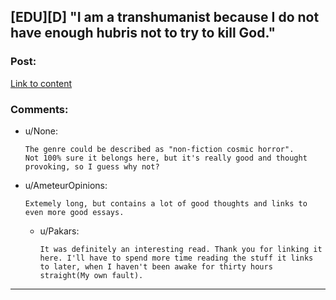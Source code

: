 ## [EDU][D] "I am a transhumanist because I do not have enough hubris not to try to kill God."

### Post:

[Link to content](http://slatestarcodex.com/2014/07/30/meditations-on-moloch/)

### Comments:

- u/None:
  ```
  The genre could be described as "non-fiction cosmic horror". 
  Not 100% sure it belongs here, but it's really good and thought provoking, so I guess why not?
  ```

- u/AmeteurOpinions:
  ```
  Extemely long, but contains a lot of good thoughts and links to even more good essays.
  ```

  - u/Pakars:
    ```
    It was definitely an interesting read. Thank you for linking it here. I'll have to spend more time reading the stuff it links to later, when I haven't been awake for thirty hours straight(My own fault).
    ```

---

